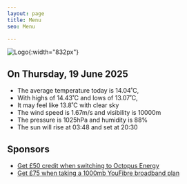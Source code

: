 ```yaml
---
layout: page
title: Menu
seo: Menu

---
```


![Logo](/images/logo.jpg){:width="832px"}

<!-- weather_marker starts -->
## On Thursday, 19 June 2025

- The average temperature today is 14.04˚C,
- With highs of 14.43˚C and lows of 13.07˚C,
- It may feel like 13.8˚C with clear sky
- The wind speed is 1.67m/s and visibility is 10000m
- The pressure is 1025hPa and humidity is 88%
- The sun will rise at 03:48 and set at 20:30

<!-- weather_marker ends -->

## Sponsors

- [Get £50 credit when switching to Octopus Energy](https://bit.ly/3oD1nnS)
- [Get £75 when taking a 1000mb YouFibre broadband plan](https://aklam.io/91zWhU?)
